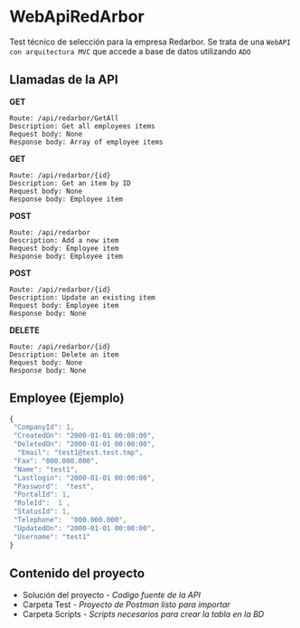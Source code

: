 # WebApiRedArbor
Test técnico de selección para la empresa Redarbor. Se trata de una `WebAPI con arquitectura MVC` que accede a base de datos utilizando `ADO`

## Llamadas de la API
**GET**
``` 
Route: /api/redarbor/GetAll
Description: Get all employees items 
Request body: None 	
Response body: Array of employee items 
```

**GET**
``` 
Route: /api/redarbor/{id} 
Description: Get an item by ID 
Request body: None 	
Response body: Employee item 
```

**POST**
``` 
Route: /api/redarbor
Description: Add a new item 
Request body: Employee item 	
Response body: Employee item 
```
**POST**
``` 
Route: /api/redarbor/{id}
Description: Update an existing item  
Request body: Employee item 	
Response body: None
```
**DELETE**
``` 
Route: /api/redarbor/{id}
Description: Delete an item 
Request body: None	
Response body: None
```

## Employee (Ejemplo)
```js
{ 
 "CompanyId": 1, 
 "CreatedOn": "2000-01-01 00:00:00", 
 "DeletedOn": "2000-01-01 00:00:00", 
  "Email": "test1@test.test.tmp", 
 "Fax": "000.000.000", 
 "Name": "test1", 
 "Lastlogin": "2000-01-01 00:00:00", 
 "Password":  "test",	 
 "PortalId": 1, 
 "RoleId":  1 , 
 "StatusId": 1, 
 "Telephone":  "000.000.000",	 
 "UpdatedOn": "2000-01-01 00:00:00", 
 "Username": "test1" 
} 
```

## Contenido del proyecto

* Solución del proyecto - *Codigo fuente de la API*
* Carpeta Test - *Proyecto de Postman listo para importar*
* Carpeta Scripts - *Scripts necesarios para crear la tabla en la BD*
